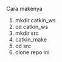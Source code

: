 Cara makenya

1. mkdir catkin_ws
2. cd catkin_ws
3. mkdir src
4. catkin_make
5. cd src
6. clone repo ini